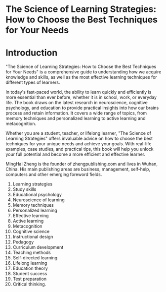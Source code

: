 # The Science of Learning Strategies: How to Choose the Best Techniques for Your Needs

# Introduction

"The Science of Learning Strategies: How to Choose the Best Techniques for Your Needs" is a comprehensive guide to understanding how we acquire knowledge and skills, as well as the most effective learning techniques for different types of learners.

In today's fast-paced world, the ability to learn quickly and efficiently is more essential than ever before, whether it is in school, work, or everyday life. The book draws on the latest research in neuroscience, cognitive psychology, and education to provide practical insights into how our brains process and retain information. It covers a wide range of topics, from memory techniques and personalized learning to active learning and metacognition.

Whether you are a student, teacher, or lifelong learner, "The Science of Learning Strategies" offers invaluable advice on how to choose the best techniques for your unique needs and achieve your goals. With real-life examples, case studies, and practical tips, this book will help you unlock your full potential and become a more efficient and effective learner.

MingHai Zheng is the founder of zhengpublishing.com and lives in Wuhan, China. His main publishing areas are business, management, self-help, computers and other emerging foreword fields.



1. Learning strategies
2. Study skills
3. Educational psychology
4. Neuroscience of learning
5. Memory techniques
6. Personalized learning
7. Effective learning
8. Active learning
9. Metacognition
10. Cognitive science
11. Instructional design
12. Pedagogy
13. Curriculum development
14. Teaching methods
15. Self-directed learning
16. Lifelong learning
17. Education theory
18. Student success
19. Test preparation
20. Critical thinking.

